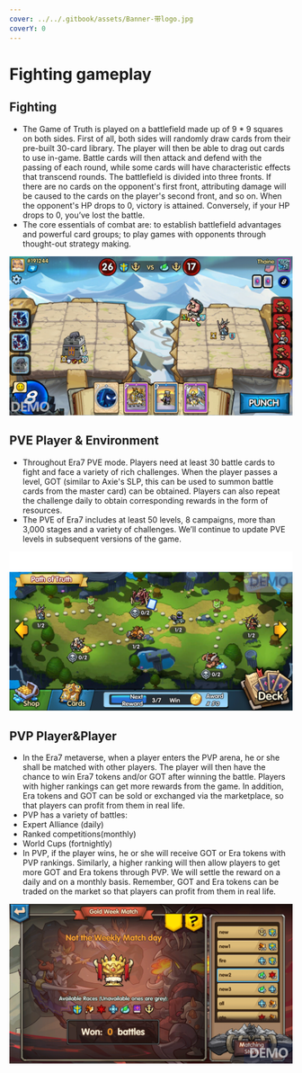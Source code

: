 ```yaml
---
cover: ../../.gitbook/assets/Banner-带logo.jpg
coverY: 0
---
```


# Fighting gameplay

## Fighting

* The Game of Truth is played on a battlefield made up of 9 \* 9 squares on both sides. First of all, both sides will randomly draw cards from their pre-built 30-card library. The player will then be able to drag out cards to use in-game. Battle cards will then attack and defend with the passing of each round, while some cards will have characteristic effects that transcend rounds. The battlefield is divided into three fronts. If there are no cards on the opponent's first front, attributing damage will be caused to the cards on the player's second front, and so on. When the opponent's HP drops to 0, victory is attained. Conversely, if your HP drops to 0, you’ve lost the battle.&#x20;
* The core essentials of combat are: to establish battlefield advantages and powerful card groups; to play games with opponents through thought-out strategy making.

![](../../.gitbook/assets/战场玩法.png)

## PVE Player & Environment

* Throughout Era7 PVE mode. Players need at least 30 battle cards to fight and face a variety of rich challenges. When the player passes a level, GOT (similar to Axie's SLP, this can be used to summon battle cards from the master card) can be obtained. Players can also repeat the challenge daily to obtain corresponding rewards in the form of resources.
* The PVE of Era7 includes at least 50 levels, 8 campaigns, more than 3,000 stages and a variety of challenges. We’ll continue to update PVE levels in subsequent versions of the game.

![](../../.gitbook/assets/PVE.png)

## PVP Player\&Player

* In the Era7 metaverse, when a player enters the PVP arena, he or she shall be matched with other players. The player will then have the chance to win Era7 tokens and/or GOT after winning the battle. Players with higher rankings can get more rewards from the game. In addition, Era tokens and GOT can be sold or exchanged via the marketplace, so that players can profit from them in real life.
* PVP has a variety of battles:
* Expert Alliance (daily)
* Ranked competitions(monthly)
* World Cups (fortnightly)
* In PVP, if the player wins, he or she will receive GOT or Era tokens with PVP rankings. Similarly, a higher ranking will then allow players to get more GOT and Era tokens through PVP. We will settle the reward on a daily and on a monthly basis. Remember, GOT and Era tokens can be traded on the market so that players can profit from them in real life.

![](../../.gitbook/assets/PVP.png)
